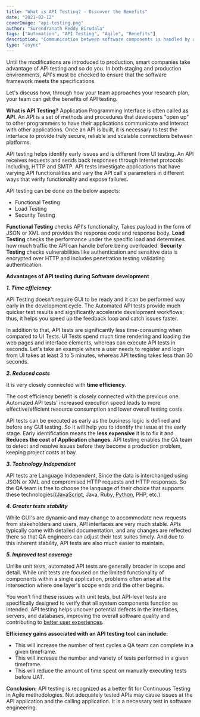 ```yaml
---
title: "What is API Testing? - Discover the Benefits"
date: "2021-02-12"
coverImage: "api-testing.png"
author: "Surendranath Reddy Birudala"
tags: ["Automation", "API Testing", "Agile", "Benefits"]
description: "Communication between software components is handled by an API (Application Programming Interface). Discover the advantages of automated API testing."
type: "async"
---
```


Until the modifications are introduced to production, smart companies take advantage of API testing and so do you. In both staging and production environments, API's must be checked to ensure that the software framework meets the specifications.

Let's discuss how, through how your team approaches your research plan, your team can get the benefits of API testing.

**What is API Testing?**
Application Programming Interface is often called as **API**. An API is a set of methods and procedures that developers "open up" to other programmers to have their applications communicate and interact with other applications. Once an API is built, it is necessary to test the interface to provide truly secure, reliable and scalable connections between platforms.

API testing helps identify early issues and is different from UI testing. An API receives requests and sends back responses through internet protocols including, HTTP and SMTP. API tests investigate applications that have varying API functionalities and vary the API call's parameters in different ways that verify functionality and expose failures.

API testing can be done on the below aspects:

- Functional Testing
- Load Testing
- Security Testing

**Functional Testing** checks API's functionality, Takes payload in the form of JSON or XML and provides the response code and response body.
**Load Testing** checks the performance under the specific load and determines how much traffic the API can handle before being overloaded.
**Security Testing** checks vulnerabilities like authentication and sensitive data is encrypted over HTTP and includes penetration testing validating authentication.

**Advantages of API testing during Software development**

**_1. Time efficiency_**

API Testing doesn't require GUI to be ready and it can be performed way early in the development cycle. The Automated API tests provide much quicker test results and significantly accelerate development workflows; thus, it helps you speed up the feedback loop and catch issues faster.

In addition to that, API tests are significantly less time-consuming when compared to UI Tests. UI Tests spend much time rendering and loading the web pages and interface elements, whereas can execute API tests in seconds. Let's take an example where a user needs to register and login from UI takes at least 3 to 5 minutes, whereas API testing takes less than 30 seconds.

**_2. Reduced costs_**

It is very closely connected with **time efficiency**.

The cost efficiency benefit is closely connected with the previous one. Automated API tests' increased execution speed leads to more effective/efficient resource consumption and lower overall testing costs.

API tests can be executed as early as the business logic is defined and before any GUI testing. So it will help you to identify the issue at the early stage. Early identification means the **less expensive** it is to fix it and **Reduces the cost of Application changes**. API testing enables the QA team to detect and resolve issues before they become a production problem, keeping project costs at bay.

**_3. Technology Independent_**

API tests are Language Independent, Since the data is interchanged using JSON or XML and compromised HTTP requests and HTTP responses. So the QA team is free to choose the language of their choice that supports these technologies(([JavaScript](https://www.loginradius.com/blog/async/16-javascript-hacks-for-optimization/), Java, Ruby, [Python](https://www.loginradius.com/blog/async/python-basics-in-minutes/), PHP, etc.).

**_4. Greater tests stability_**

While GUI's are dynamic and may change to accommodate new requests from stakeholders and users, API interfaces are very much stable. APIs typically come with detailed documentation, and any changes are reflected there so that QA engineers can adjust their test suites timely. And due to this inherent stability, API tests are also much easier to maintain.

**_5. Improved test coverage_**

Unlike unit tests, automated API tests are generally broader in scope and detail. While unit tests are focused on the limited functionality of components within a single application, problems often arise at the intersection where one layer's scope ends and the other begins.

You won't find these issues with unit tests, but API-level tests are specifically designed to verify that all system components function as intended. API testing helps uncover potential defects in the interfaces, servers, and databases, improving the overall software quality and contributing to [better user experiences](https://www.loginradius.com/identity-api/).

**Efficiency gains associated with an API testing tool can include:**

- This will increase the number of test cycles a QA team can complete in a given timeframe.
- This will increase the number and variety of tests performed in a given timeframe.
- This will reduce the amount of time spent on manually executing tests before UAT.

**Conclusion:**
API testing is recognized as a better fit for Continuous Testing in Agile methodologies. Not adequately tested APIs may cause issues at the API application and the calling application. It is a necessary test in software engineering.
